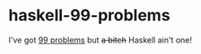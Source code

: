 haskell-99-problems
===================

I've got [99 problems](http://www.haskell.org/haskellwiki/H-99:_Ninety-Nine_Haskell_Problems) but ~~a bitch~~ Haskell ain't one!
